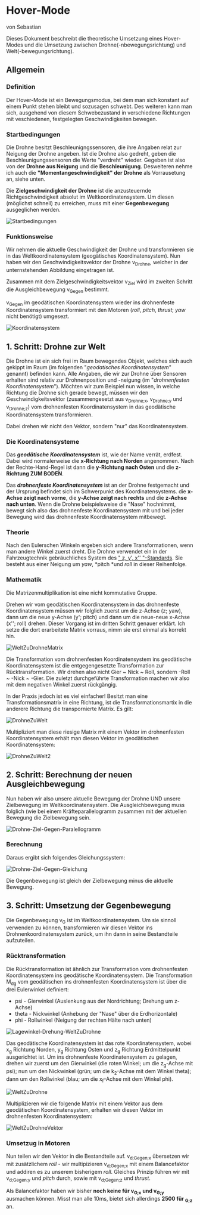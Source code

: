 # Hover-Mode

von Sebastian

Dieses Dokument beschreibt die theoretische Umsetzung eines Hover-Modes und die Umsetzung zwischen Drohne(-nbewegungsrichtung) und Welt(-bewegungsrichtung).

## Allgemein

### Definition

Der Hover-Mode ist ein Bewegungsmodus, bei dem man sich konstant auf einem Punkt stehen bleibt und sozusagen schwebt. Des weiteren kann man sich, ausgehend von diesem Schwebezustand in verschiedene Richtungen mit veschiedenen, festgelegten Geschwindigkeiten bewegen.

### Startbedingungen

Die Drohne besitzt Beschleunigngssensoren, die ihre Angaben relat zur Neigung der Drohne angeben. Ist die Drohne also  gedreht, geben die Beschleunigungssensoren  die Werte "verdreht" wieder. Gegeben ist also von der **Drohne aus Neigung** und die **Beschleunigung**. Desweiteren nehme ich auch die **"Momentangeschwindigkeit" der Drohne** als Vorrausetung an, siehe unten. 

Die **Zielgeschwindigkeit der Drohne** ist die anzusteuernde Richtgeschwindigkeit absolut im Weltkoordinatensystem. Um diesen (möglichst schnell) zu erreichen, muss mit einer **Gegenbewegung** ausgeglichen werden.

![Startbedingungen](pict_hover/Startbedingungen.png)

### Funktionsweise

Wir nehmen die aktuelle Geschwindigkeit der Drohne und transformieren sie in das Weltkoordinatensystem (geogätisches Koordinatensystem). Nun haben wir den Geschwindigkeitsvektor der Drohne v<sub>Drohne</sub>, welcher in der unternstehenden Abbildung eingetragen ist.

Zusammen mit dem Zielgeschwindigkeitsvektor v<sub>Ziel</sub> wird im zweiten Schritt die Ausgleichbewegung v<sub>Gegen</sub> bestimmt. 

v<sub>Gegen</sub> im geodätischen Koordinatensystem wieder ins drohnenfeste Koordinatensystem transformiert mit den Motoren (*roll*, *pitch*, *thrust*; *yaw* nicht benötigt) umgesezt.

![Koordinatensystem](pict_hover/3D-Koordinatensystem.png)

## 1. Schritt: Drohne zur Welt

Die Drohne ist ein sich frei im Raum bewegendes Objekt, welches sich auch gekippt im Raum (im folgenden "*geodatisches Koordinatensystem*" genannt) befinden kann. Alle Angaben, die wir zur Drohne über Sensoren erhalten sind relativ zur Drohnenposition und -neigung (im "*drohnenfesten Koordinatensystem*"). Möchten wir zum Beispiel nun wissen, in welche Richtung die Drohne sich gerade bewegt, müssen wir den Geschwindigkeitsvektor (zusammengesetzt aus v<sub>Drohne;x</sub>, v<sub>Drohne;y</sub> und v<sub>Drohne;z</sub>) vom drohnenfesten Koordinatensystem in das geodätische Koordinatensystem transformieren.

Dabei drehen wir nicht den Vektor, sondern "nur" das Koordinatensystem. 

###  Die Koordinatensysteme

Das ***geodätische Koordinatensystem*** ist, wie der Name verrät, erdfest. Dabei wird normalerweise die **x-Richtung nach Norden** angenommen. Nach der Rechte-Hand-Regel ist dann die **y-Richtung nach Osten** und die **z-Richtung ZUM BODEN**. 

Das ***drohnenfeste Koordinatensystem*** ist an der Drohne  festgemacht und der Ursprung befindet sich im Schwerpunkt des Koordinatensystems. die **x-Achse zeigt nach vorne**, die **y-Achse zeigt nach rechts** und die **z-Achse nach unten**. Wenn die Drohne beispielsweise die "Nase" hochnimmt, bewegt sich also das drohnenfeste Koordinatensystem mit und bei jeder Bewegung wird das drohnenfeste Koordinatensystem mitbewegt. 

### Theorie

Nach den Eulerschen Winkeln ergeben sich andere Transformationen, wenn man andere Winkel zuerst dreht. Die Drohne verwendet ein in der Fahrzeugtechnik gebräuchliches System des [" z, y', x'' "-Standards](http://de.wikipedia.org/wiki/Eulersche_Winkel#.E2.80.9Ez.2C_y.27.2C_x.27.27-Konvention.E2.80.9C_in_der_Fahrzeugtechnik). Sie besteht aus einer Neigung um *yaw*, *pitch *und *roll* in dieser Reihenfolge.

### Mathematik

Die Matrizenmultiplikation ist eine nicht kommutative Gruppe. 

Drehen wir vom geodätischen Koordinatensystem in das drohnenfeste Koordinatensystem müssen wir folglich zuerst um die z-Achse (z; yaw), dann um die neue y-Achse (y'; pitch) und dann um die neue-neue x-Achse (x''; roll) drehen. Dieser Vorgang ist im dritten Schritt genauer erklärt. Ich setze die dort erarbeitete Matrix vorraus, nimm sie erst einmal als korrekt hin.

![WeltZuDrohneMatrix](pict_hover/WeltZuDrohneMatrix.png)

Die Transformation vom drohnenfesten Koordinatensystem ins geodätische Koordinatensystem ist die entgegengesetzte Transformation zur Rücktransformation. Wir drehen also nicht Gier ~ Nick ~ Roll, sondern -Roll ~ -Nick ~ -Gier. Die zuletzt durchgeführte Transformation machen wir also mit dem negativen Winkel zuerst rückgängig. 

In der Praxis jedoch ist es viel einfacher! Besitzt man eine Transformationsmatrix in eine Richtung, ist die Transformationsmartix in die anderere Richtung die transpornierte Matrix. Es gilt:

![DrohneZuWelt](pict_hover/DrohneZuWelt.png)

Multipliziert man diese riesige Matrix mit einem Vektor im drohnenfesten Koordinatensystem erhält man diesen Vektor im geodätischen Koordinatensystem:

![DrohneZuWelt2](pict_hover/DrohneZuWelt2.png)

## 2. Schritt: Berechnung der neuen Ausgleichbewegung

Nun haben wir also unsere aktuelle Bewegung der Drohne UND unsere Zielbewegung im Weltkoordinatensystem. Die Ausgleichbewegung muss folglich (wie bei einem Kräfteparallelogramm zusammen mit der aktuellen Bewegung die Zielbewegung sein.

![Drohne-Ziel-Gegen-Paralellogramm](pict_hover/Drohne-Ziel-Gegen-Paralellogramm.png)

### Berechnung

Daraus ergibt sich folgendes Gleichungssystem:

![Drohne-Ziel-Gegen-Gleichung](pict_hover/Drohne-Ziel-Gegen-Gleichung.png)

Die Gegenbewegung ist gleich der Zielbewegung minus die aktuelle Bewegung.

## 3. Schritt: Umsetzung der Gegenbewegung

Die Gegenbewegung v<sub>G</sub> ist im Weltkoordinatensystem. Um sie sinnoll verwenden zu können, transformieren wir diesen Vektor ins Drohnenkoordinatensystem zurück, um ihn dann in seine Bestandteile aufzuteilen.

### Rücktransformation

Die Rücktransformation ist ähnlich zur Transformation vom drohnenfesten Koordinatensystem ins geodätische Koordinatensystem. Die Transformation M<sub>dg</sub> vom geodätischen ins drohnenfesten Koordinatensystem ist über die drei Eulerwinkel definiert:

- psi - Gierwinkel (Auslenkung aus der Nordrichtung; Drehung um z-Achse)
- theta - Nickwinkel (Anhebung der "Nase" über die Erdhorizontale)
- phi - Rollwinkel (Neigung der rechten Hälte nach unten)

![Lagewinkel-Drehung-WeltZuDrohne](pict_hover/Lagewinkel-Drehung-WeltZuDrohne.png)

Das geodätische Koordinatensystem ist das rote Koordinatensystem, wobei x<sub>g</sub> Richtung Norden, y<sub>g</sub> Richtung Osten und z<sub>g</sub> Richtung Erdmittelpunkt ausgerichtet ist. Um ins drohnenfeste Koordinatensystem zu gelagen, drehen wir zuerst um den Gierwinkel (die roten Winkel; um die z<sub>g</sub>-Achse mit psi); nun um den Nickwinkel (grün; um die k<sub>2</sub>-Achse mit dem Winkel theta); dann um den Rollwinkel (blau; um die x<sub>f</sub>-Achse mit dem Winkel phi).

![WeltZuDrohne](pict_hover/WeltZuDrohne.png)

Multiplizieren wir die folgende Matrix mit einem Vektor aus dem geodätischen Koordinatensystem, erhalten wir diesen Vektor im drohnenfesten Koordinatensystem:

![WeltZuDrohneVektor](pict_hover/WeltZuDrohneVektor.png)

### Umsetzug in Motoren

Nun teilen wir den Vektor in die Bestandteile auf. v<sub>d;Gegen;x</sub> übersetzen wir mit zusätzlichem *roll* - wir multipizieren v<sub>d;Gegen;x</sub> mit einem Balancefaktor und addiren es zu unserem bisherigem *roll*. Gleiches Prinzip führen wir mit v<sub>d;Gegen;y</sub> und *pitch* durch, sowie mit v<sub>d;Gegen;z</sub> und *thrust*.

Als Balancefaktor haben wir bisher **noch keine für v<sub>G;x</sub> und v<sub>G;y</sub>** ausmachen können. Misst man alle 10ms, bietet sich allerdings **2500 für <sub>G;z</sub>** an.